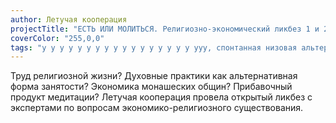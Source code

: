 ```yaml
---
author: Летучая кооперация
projectTitle: "ЕСТЬ ИЛИ МОЛИТЬСЯ. Религиозно-экономический ликбез 1 и 2 с религиоведом"
coverColor: "255,0,0"
tags: "у у у у у у у у у у у у у у у у у ууу, спонтанная низовая альтернатива, все всем, великий камень, совпадание, национальная академия наук как ведьма, протоколы самоорганизации"
---
```

Труд религиозной жизни? Духовные практики как альтернативная форма занятости? Экономика монашеских общин? Прибавочный продукт медитации? Летучая кооперация провела открытый ликбез с экспертами по вопросам экономико-религиозного существования.
